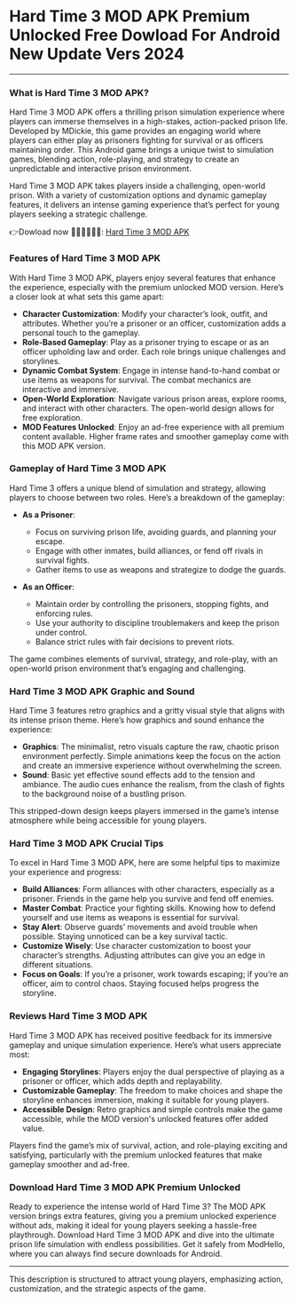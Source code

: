 # Hard Time 3 MOD APK Premium Unlocked Free Dowload For Android New Update Vers 2024

---

### What is Hard Time 3 MOD APK?

Hard Time 3 MOD APK offers a thrilling prison simulation experience where players can immerse themselves in a high-stakes, action-packed prison life. Developed by MDickie, this game provides an engaging world where players can either play as prisoners fighting for survival or as officers maintaining order. This Android game brings a unique twist to simulation games, blending action, role-playing, and strategy to create an unpredictable and interactive prison environment.

Hard Time 3 MOD APK takes players inside a challenging, open-world prison. With a variety of customization options and dynamic gameplay features, it delivers an intense gaming experience that’s perfect for young players seeking a strategic challenge.

👉Dowload now 🕵🏻‍♂️🕵🏻‍♂️: [Hard Time 3 MOD APK](https://modhello.com/hard-time-3/)

### Features of Hard Time 3 MOD APK

With Hard Time 3 MOD APK, players enjoy several features that enhance the experience, especially with the premium unlocked MOD version. Here’s a closer look at what sets this game apart:

- **Character Customization**: Modify your character’s look, outfit, and attributes. Whether you’re a prisoner or an officer, customization adds a personal touch to the gameplay.
- **Role-Based Gameplay**: Play as a prisoner trying to escape or as an officer upholding law and order. Each role brings unique challenges and storylines.
- **Dynamic Combat System**: Engage in intense hand-to-hand combat or use items as weapons for survival. The combat mechanics are interactive and immersive.
- **Open-World Exploration**: Navigate various prison areas, explore rooms, and interact with other characters. The open-world design allows for free exploration.
- **MOD Features Unlocked**: Enjoy an ad-free experience with all premium content available. Higher frame rates and smoother gameplay come with this MOD APK version.

### Gameplay of Hard Time 3 MOD APK

Hard Time 3 offers a unique blend of simulation and strategy, allowing players to choose between two roles. Here’s a breakdown of the gameplay:

- **As a Prisoner**:
  - Focus on surviving prison life, avoiding guards, and planning your escape.
  - Engage with other inmates, build alliances, or fend off rivals in survival fights.
  - Gather items to use as weapons and strategize to dodge the guards.

- **As an Officer**:
  - Maintain order by controlling the prisoners, stopping fights, and enforcing rules.
  - Use your authority to discipline troublemakers and keep the prison under control.
  - Balance strict rules with fair decisions to prevent riots.

The game combines elements of survival, strategy, and role-play, with an open-world prison environment that’s engaging and challenging.

### Hard Time 3 MOD APK Graphic and Sound

Hard Time 3 features retro graphics and a gritty visual style that aligns with its intense prison theme. Here’s how graphics and sound enhance the experience:

- **Graphics**: The minimalist, retro visuals capture the raw, chaotic prison environment perfectly. Simple animations keep the focus on the action and create an immersive experience without overwhelming the screen.
- **Sound**: Basic yet effective sound effects add to the tension and ambiance. The audio cues enhance the realism, from the clash of fights to the background noise of a bustling prison.

This stripped-down design keeps players immersed in the game’s intense atmosphere while being accessible for young players.

### Hard Time 3 MOD APK Crucial Tips

To excel in Hard Time 3 MOD APK, here are some helpful tips to maximize your experience and progress:

- **Build Alliances**: Form alliances with other characters, especially as a prisoner. Friends in the game help you survive and fend off enemies.
- **Master Combat**: Practice your fighting skills. Knowing how to defend yourself and use items as weapons is essential for survival.
- **Stay Alert**: Observe guards’ movements and avoid trouble when possible. Staying unnoticed can be a key survival tactic.
- **Customize Wisely**: Use character customization to boost your character’s strengths. Adjusting attributes can give you an edge in different situations.
- **Focus on Goals**: If you’re a prisoner, work towards escaping; if you’re an officer, aim to control chaos. Staying focused helps progress the storyline.

### Reviews Hard Time 3 MOD APK

Hard Time 3 MOD APK has received positive feedback for its immersive gameplay and unique simulation experience. Here’s what users appreciate most:

- **Engaging Storylines**: Players enjoy the dual perspective of playing as a prisoner or officer, which adds depth and replayability.
- **Customizable Gameplay**: The freedom to make choices and shape the storyline enhances immersion, making it suitable for young players.
- **Accessible Design**: Retro graphics and simple controls make the game accessible, while the MOD version's unlocked features offer added value.

Players find the game’s mix of survival, action, and role-playing exciting and satisfying, particularly with the premium unlocked features that make gameplay smoother and ad-free.

### Download Hard Time 3 MOD APK Premium Unlocked

Ready to experience the intense world of Hard Time 3? The MOD APK version brings extra features, giving you a premium unlocked experience without ads, making it ideal for young players seeking a hassle-free playthrough. Download Hard Time 3 MOD APK and dive into the ultimate prison life simulation with endless possibilities. Get it safely from ModHello, where you can always find secure downloads for Android.

--- 

This description is structured to attract young players, emphasizing action, customization, and the strategic aspects of the game.
